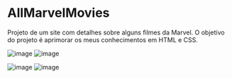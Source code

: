 # AllMarvelMovies
Projeto de um site com detalhes sobre alguns filmes da Marvel. O objetivo do projeto é aprimorar os meus conhecimentos em HTML e CSS.

![image](https://user-images.githubusercontent.com/42392257/145288549-8a837701-287f-4314-acae-05e933003d2c.png)
![image](https://user-images.githubusercontent.com/42392257/145288627-8d5484d5-2e11-401f-bd3e-664ef95afc90.png)

![image](https://user-images.githubusercontent.com/42392257/145288695-9d1f1566-df8d-4a72-981e-8ae92c4c2f8d.png)
![image](https://user-images.githubusercontent.com/42392257/145288747-51799d72-effd-4917-ba8e-132df3e0d4f4.png)
